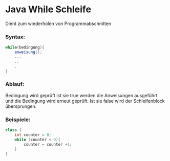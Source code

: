 # Java While Schleife

Dient zum wiederholen von Programmabschnitten

### Syntax:

```java
while(bedingung){
    anweisung();
    ...
    ..
    .
}
```

### Ablauf:

Bedingung wird geprüft ist sie true werden die Anweisungen ausgeführt und die Bedingung wird erneut geprüft.
Ist sie false wird der Schleifenblock übersprungen.

### Beispiele:

```java
class {
    int counter = 0;
    while (counter < 9){
        counter = counter +1;
    }
}
```
